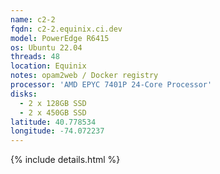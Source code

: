 ```yaml
---
name: c2-2
fqdn: c2-2.equinix.ci.dev
model: PowerEdge R6415
os: Ubuntu 22.04
threads: 48
location: Equinix
notes: opam2web / Docker registry
processor: 'AMD EPYC 7401P 24-Core Processor'
disks:
  - 2 x 128GB SSD
  - 2 x 450GB SSD
latitude: 40.778534
longitude: -74.072237
---
```

{% include details.html %} 

